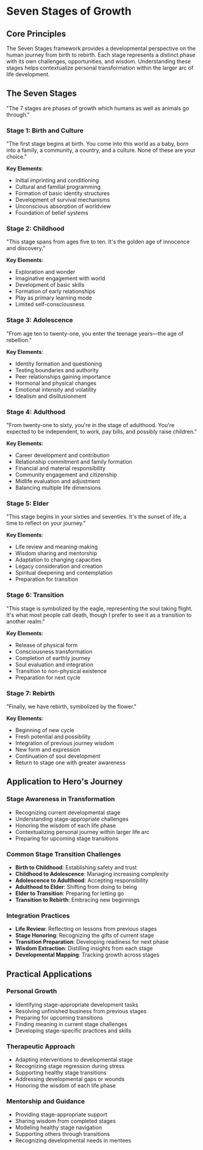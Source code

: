 # Seven Stages of Growth

## Core Principles
The Seven Stages framework provides a developmental perspective on the human journey from birth to rebirth. Each stage represents a distinct phase with its own challenges, opportunities, and wisdom. Understanding these stages helps contextualize personal transformation within the larger arc of life development.

## The Seven Stages

"The 7 stages are phases of growth which humans as well as animals go through."

### Stage 1: Birth and Culture
"The first stage begins at birth. You come into this world as a baby, born into a family, a community, a country, and a culture. None of these are your choice."

**Key Elements**:
- Initial imprinting and conditioning
- Cultural and familial programming
- Formation of basic identity structures
- Development of survival mechanisms
- Unconscious absorption of worldview
- Foundation of belief systems

### Stage 2: Childhood
"This stage spans from ages five to ten. It's the golden age of innocence and discovery."

**Key Elements**:
- Exploration and wonder
- Imaginative engagement with world
- Development of basic skills
- Formation of early relationships
- Play as primary learning mode
- Limited self-consciousness

### Stage 3: Adolescence
"From age ten to twenty-one, you enter the teenage years—the age of rebellion."

**Key Elements**:
- Identity formation and questioning
- Testing boundaries and authority
- Peer relationships gaining importance
- Hormonal and physical changes
- Emotional intensity and volatility
- Idealism and disillusionment

### Stage 4: Adulthood
"From twenty-one to sixty, you're in the stage of adulthood. You're expected to be independent, to work, pay bills, and possibly raise children."

**Key Elements**:
- Career development and contribution
- Relationship commitment and family formation
- Financial and material responsibility
- Community engagement and citizenship
- Midlife evaluation and adjustment
- Balancing multiple life dimensions

### Stage 5: Elder
"This stage begins in your sixties and seventies. It's the sunset of life, a time to reflect on your journey."

**Key Elements**:
- Life review and meaning-making
- Wisdom sharing and mentorship
- Adaptation to changing capacities
- Legacy consideration and creation
- Spiritual deepening and contemplation
- Preparation for transition

### Stage 6: Transition
"This stage is symbolized by the eagle, representing the soul taking flight. It's what most people call death, though I prefer to see it as a transition to another realm."

**Key Elements**:
- Release of physical form
- Consciousness transformation
- Completion of earthly journey
- Soul evaluation and integration
- Transition to non-physical existence
- Preparation for next cycle

### Stage 7: Rebirth
"Finally, we have rebirth, symbolized by the flower."

**Key Elements**:
- Beginning of new cycle
- Fresh potential and possibility
- Integration of previous journey wisdom
- New form and expression
- Continuation of soul development
- Return to stage one with greater awareness

## Application to Hero's Journey

### Stage Awareness in Transformation
- Recognizing current developmental stage
- Understanding stage-appropriate challenges
- Honoring the wisdom of each life phase
- Contextualizing personal journey within larger life arc
- Preparing for upcoming stage transitions

### Common Stage Transition Challenges
- **Birth to Childhood**: Establishing safety and trust
- **Childhood to Adolescence**: Managing increasing complexity
- **Adolescence to Adulthood**: Accepting responsibility
- **Adulthood to Elder**: Shifting from doing to being
- **Elder to Transition**: Preparing for letting go
- **Transition to Rebirth**: Embracing new beginnings

### Integration Practices
- **Life Review**: Reflecting on lessons from previous stages
- **Stage Honoring**: Recognizing the gifts of current stage
- **Transition Preparation**: Developing readiness for next phase
- **Wisdom Extraction**: Distilling insights from each stage
- **Developmental Mapping**: Tracking growth across stages

## Practical Applications

### Personal Growth
- Identifying stage-appropriate development tasks
- Resolving unfinished business from previous stages
- Preparing for upcoming transitions
- Finding meaning in current stage challenges
- Developing stage-specific practices and skills

### Therapeutic Approach
- Adapting interventions to developmental stage
- Recognizing stage regression during stress
- Supporting healthy stage transitions
- Addressing developmental gaps or wounds
- Honoring the wisdom of each life phase

### Mentorship and Guidance
- Providing stage-appropriate support
- Sharing wisdom from completed stages
- Modeling healthy stage navigation
- Supporting others through transitions
- Recognizing developmental needs in mentees
